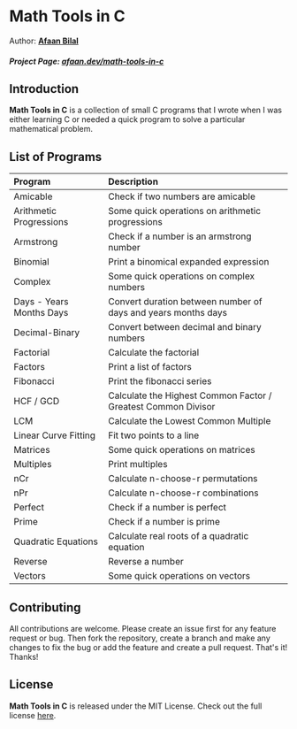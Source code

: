 Math Tools in C
==============

Author: **[Afaan Bilal](https://afaan.dev)**  

##### Project Page: [afaan.dev/math-tools-in-c](https://afaan.dev/math-tools-in-c)

## Introduction
**Math Tools in C** is a collection of small C programs that I wrote when I was either learning C or needed a quick program
to solve a particular mathematical problem.

## List of Programs
| Program                    | Description                                                    |
| :------------------------- | :------------------------------------------------------------- |
| Amicable                   | Check if two numbers are amicable                              |
| Arithmetic Progressions    | Some quick operations on arithmetic progressions               |
| Armstrong                  | Check if a number is an armstrong number                       |
| Binomial                   | Print a binomical expanded expression                          |
| Complex                    | Some quick operations on complex numbers                       |
| Days - Years Months Days   | Convert duration between number of days and years months days  |
| Decimal-Binary             | Convert between decimal and binary numbers                     |
| Factorial                  | Calculate the factorial                                        |
| Factors                    | Print a list of factors                                        |
| Fibonacci                  | Print the fibonacci series                                     |
| HCF / GCD                  | Calculate the Highest Common Factor / Greatest Common Divisor  |
| LCM                        | Calculate the Lowest Common Multiple                           |
| Linear Curve Fitting       | Fit two points to a line                                       |
| Matrices                   | Some quick operations on matrices                              |
| Multiples                  | Print multiples                                                |
| nCr                        | Calculate n-choose-r permutations                              |
| nPr                        | Calculate n-choose-r combinations                              |
| Perfect                    | Check if a number is perfect                                   |
| Prime                      | Check if a number is prime                                     |
| Quadratic Equations        | Calculate real roots of a quadratic equation                   |
| Reverse                    | Reverse a number                                               |
| Vectors                    | Some quick operations on vectors                               |

## Contributing
All contributions are welcome. Please create an issue first for any feature request
or bug. Then fork the repository, create a branch and make any changes to fix the bug 
or add the feature and create a pull request. That's it!
Thanks!

## License
**Math Tools in C** is released under the MIT License.
Check out the full license [here](LICENSE).
